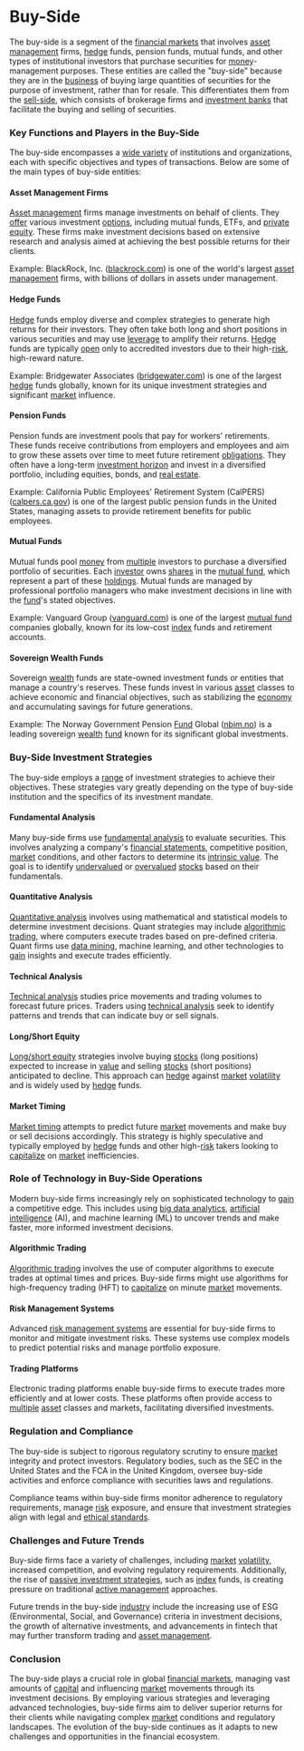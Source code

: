 # Buy-Side

The buy-side is a segment of the [financial markets](../f/financial_market.md) that involves [asset management](../a/asset_management.md) firms, [hedge](../h/hedge.md) funds, pension funds, mutual funds, and other types of institutional investors that purchase securities for [money](../m/money.md)-management purposes. These entities are called the "buy-side" because they are in the [business](../b/business.md) of buying large quantities of securities for the purpose of investment, rather than for resale. This differentiates them from the [sell-side](../s/sell-side.md), which consists of brokerage firms and [investment banks](../i/investment_bank_(ib).md) that facilitate the buying and selling of securities.

### Key Functions and Players in the Buy-Side

The buy-side encompasses a [wide variety](../w/wide_variety.md) of institutions and organizations, each with specific objectives and types of transactions. Below are some of the main types of buy-side entities:

#### Asset Management Firms
[Asset management](../a/asset_management.md) firms manage investments on behalf of clients. They [offer](../o/offer.md) various investment [options](../o/options.md), including mutual funds, ETFs, and [private equity](../p/private_equity.md). These firms make investment decisions based on extensive research and analysis aimed at achieving the best possible returns for their clients.

Example: BlackRock, Inc. ([blackrock.com](https://www.blackrock.com)) is one of the world's largest [asset management](../a/asset_management.md) firms, with billions of dollars in assets under management.

#### Hedge Funds
[Hedge](../h/hedge.md) funds employ diverse and complex strategies to generate high returns for their investors. They often take both long and short positions in various securities and may use [leverage](../l/leverage.md) to amplify their returns. [Hedge](../h/hedge.md) funds are typically [open](../o/open.md) only to accredited investors due to their high-[risk](../r/risk.md), high-reward nature.

Example: Bridgewater Associates ([bridgewater.com](https://www.bridgewater.com)) is one of the largest [hedge](../h/hedge.md) funds globally, known for its unique investment strategies and significant [market](../m/market.md) influence.

#### Pension Funds
Pension funds are investment pools that pay for workers' retirements. These funds receive contributions from employers and employees and aim to grow these assets over time to meet future retirement [obligations](../o/obligation.md). They often have a long-term [investment horizon](../i/investment_horizon.md) and invest in a diversified portfolio, including equities, bonds, and [real estate](../r/real_estate.md).

Example: California Public Employees' Retirement System (CalPERS) ([calpers.ca.gov](https://www.calpers.ca.gov)) is one of the largest public pension funds in the United States, managing assets to provide retirement benefits for public employees.

#### Mutual Funds
Mutual funds pool [money](../m/money.md) from [multiple](../m/multiple.md) investors to purchase a diversified portfolio of securities. Each [investor](../i/investor.md) owns [shares](../s/shares.md) in the [mutual fund](../m/mutual_fund.md), which represent a part of these [holdings](../h/holdings.md). Mutual funds are managed by professional portfolio managers who make investment decisions in line with the [fund](../f/fund.md)'s stated objectives.

Example: Vanguard Group ([vanguard.com](https://www.vanguard.com)) is one of the largest [mutual fund](../m/mutual_fund.md) companies globally, known for its low-cost [index](../i/index_instrument.md) funds and retirement accounts.

#### Sovereign Wealth Funds
Sovereign [wealth](../w/wealth.md) funds are state-owned investment funds or entities that manage a country's reserves. These funds invest in various [asset](../a/asset.md) classes to achieve economic and financial objectives, such as stabilizing the [economy](../e/economy.md) and accumulating savings for future generations.

Example: The Norway Government Pension [Fund](../f/fund.md) Global ([nbim.no](https://www.nbim.no)) is a leading sovereign [wealth](../w/wealth.md) [fund](../f/fund.md) known for its significant global investments.

### Buy-Side Investment Strategies

The buy-side employs a [range](../r/range.md) of investment strategies to achieve their objectives. These strategies vary greatly depending on the type of buy-side institution and the specifics of its investment mandate.

#### Fundamental Analysis
Many buy-side firms use [fundamental analysis](../f/fundamental_analysis.md) to evaluate securities. This involves analyzing a company's [financial statements](../f/financial_statements.md), competitive position, [market](../m/market.md) conditions, and other factors to determine its [intrinsic value](../i/intrinsic_value.md). The goal is to identify [undervalued](../u/undervalued.md) or [overvalued](../o/overvalued.md) [stocks](../s/stock.md) based on their fundamentals.

#### Quantitative Analysis
[Quantitative analysis](../q/quantitative_analysis.md) involves using mathematical and statistical models to determine investment decisions. Quant strategies may include [algorithmic trading](../a/accountability.md), where computers execute trades based on pre-defined criteria. Quant firms use [data mining](../d/data_mining.md), machine learning, and other technologies to [gain](../g/gain.md) insights and execute trades efficiently.

#### Technical Analysis
[Technical analysis](../t/technical_analysis.md) studies price movements and trading volumes to forecast future prices. Traders using [technical analysis](../t/technical_analysis.md) seek to identify patterns and trends that can indicate buy or sell signals.

#### Long/Short Equity
[Long/short equity](../l/long_short_equity.md) strategies involve buying [stocks](../s/stock.md) (long positions) expected to increase in [value](../v/value.md) and selling [stocks](../s/stock.md) (short positions) anticipated to decline. This approach can [hedge](../h/hedge.md) against [market](../m/market.md) [volatility](../v/volatility.md) and is widely used by [hedge](../h/hedge.md) funds.

#### Market Timing
[Market timing](../m/market_timing.md) attempts to predict future [market](../m/market.md) movements and make buy or sell decisions accordingly. This strategy is highly speculative and typically employed by [hedge](../h/hedge.md) funds and other high-[risk](../r/risk.md) takers looking to [capitalize](../c/capitalize.md) on [market](../m/market.md) inefficiencies.

### Role of Technology in Buy-Side Operations

Modern buy-side firms increasingly rely on sophisticated technology to [gain](../g/gain.md) a competitive edge. This includes using [big data analytics](../b/big_data_analytics_in_trading.md), [artificial intelligence](../a/artificial_intelligence_in_trading.md) (AI), and machine learning (ML) to uncover trends and make faster, more informed investment decisions.

#### Algorithmic Trading
[Algorithmic trading](../a/accountability.md) involves the use of computer algorithms to execute trades at optimal times and prices. Buy-side firms might use algorithms for high-frequency trading (HFT) to [capitalize](../c/capitalize.md) on minute [market](../m/market.md) movements.

#### Risk Management Systems
Advanced [risk management systems](../r/risk_management_systems.md) are essential for buy-side firms to monitor and mitigate investment risks. These systems use complex models to predict potential risks and manage portfolio exposure.

#### Trading Platforms
Electronic trading platforms enable buy-side firms to execute trades more efficiently and at lower costs. These platforms often provide access to [multiple](../m/multiple.md) [asset](../a/asset.md) classes and markets, facilitating diversified investments.

### Regulation and Compliance

The buy-side is subject to rigorous regulatory scrutiny to ensure [market](../m/market.md) integrity and protect investors. Regulatory bodies, such as the SEC in the United States and the FCA in the United Kingdom, oversee buy-side activities and enforce compliance with securities laws and regulations.

Compliance teams within buy-side firms monitor adherence to regulatory requirements, manage [risk](../r/risk.md) exposure, and ensure that investment strategies align with legal and [ethical standards](../e/ethical_standards_in_trading.md).

### Challenges and Future Trends

Buy-side firms face a variety of challenges, including [market](../m/market.md) [volatility](../v/volatility.md), increased competition, and evolving regulatory requirements. Additionally, the rise of [passive investment strategies](../p/passive_investment_strategies.md), such as [index](../i/index_instrument.md) funds, is creating pressure on traditional [active management](../a/active_management.md) approaches.

Future trends in the buy-side [industry](../i/industry.md) include the increasing use of ESG (Environmental, Social, and Governance) criteria in investment decisions, the growth of alternative investments, and advancements in fintech that may further transform trading and [asset management](../a/asset_management.md).

### Conclusion

The buy-side plays a crucial role in global [financial markets](../f/financial_market.md), managing vast amounts of [capital](../c/capital.md) and influencing [market](../m/market.md) movements through its investment decisions. By employing various strategies and leveraging advanced technologies, buy-side firms aim to deliver superior returns for their clients while navigating complex [market](../m/market.md) conditions and regulatory landscapes. The evolution of the buy-side continues as it adapts to new challenges and opportunities in the financial ecosystem.